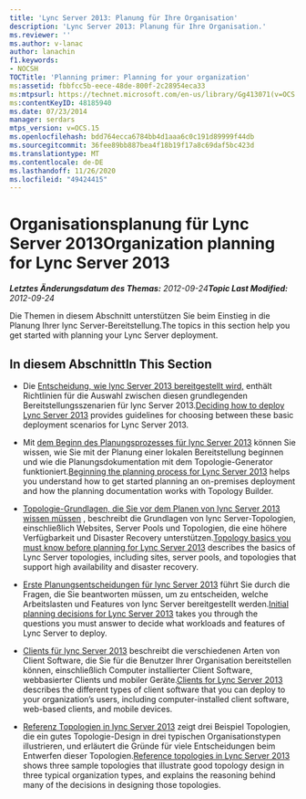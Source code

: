 ```yaml
---
title: 'Lync Server 2013: Planung für Ihre Organisation'
description: 'Lync Server 2013: Planung für Ihre Organisation.'
ms.reviewer: ''
ms.author: v-lanac
author: lanachin
f1.keywords:
- NOCSH
TOCTitle: 'Planning primer: Planning for your organization'
ms:assetid: fbbfcc5b-eece-48de-800f-2c28954eca33
ms:mtpsurl: https://technet.microsoft.com/en-us/library/Gg413071(v=OCS.15)
ms:contentKeyID: 48185940
ms.date: 07/23/2014
manager: serdars
mtps_version: v=OCS.15
ms.openlocfilehash: bdd764ecca6784bb4d1aaa6c0c191d89999f44db
ms.sourcegitcommit: 36fee89bb887bea4f18b19f17a8c69daf5bc423d
ms.translationtype: MT
ms.contentlocale: de-DE
ms.lasthandoff: 11/26/2020
ms.locfileid: "49424415"
---
```

# <a name="organization-planning-for-lync-server-2013"></a><span data-ttu-id="96b60-103">Organisationsplanung für Lync Server 2013</span><span class="sxs-lookup"><span data-stu-id="96b60-103">Organization planning for Lync Server 2013</span></span>

<div data-xmlns="http://www.w3.org/1999/xhtml">

<div class="topic" data-xmlns="http://www.w3.org/1999/xhtml" data-msxsl="urn:schemas-microsoft-com:xslt" data-cs="https://msdn.microsoft.com/">

<div data-asp="https://msdn2.microsoft.com/asp">



</div>

<div id="mainSection">

<div id="mainBody"><span data-ttu-id="96b60-104">

<span> </span></span><span class="sxs-lookup"><span data-stu-id="96b60-104">

<span> </span></span></span>

<span data-ttu-id="96b60-105">_**Letztes Änderungsdatum des Themas:** 2012-09-24_</span><span class="sxs-lookup"><span data-stu-id="96b60-105">_**Topic Last Modified:** 2012-09-24_</span></span>

<span data-ttu-id="96b60-106">Die Themen in diesem Abschnitt unterstützen Sie beim Einstieg in die Planung Ihrer lync Server-Bereitstellung.</span><span class="sxs-lookup"><span data-stu-id="96b60-106">The topics in this section help you get started with planning your Lync Server deployment.</span></span>

<div>

## <a name="in-this-section"></a><span data-ttu-id="96b60-107">In diesem Abschnitt</span><span class="sxs-lookup"><span data-stu-id="96b60-107">In This Section</span></span>

  - <span data-ttu-id="96b60-108">Die [Entscheidung, wie lync Server 2013 bereitgestellt wird,](lync-server-2013-deciding-how-to-deploy-microsoft-lync.md) enthält Richtlinien für die Auswahl zwischen diesen grundlegenden Bereitstellungsszenarien für lync Server 2013.</span><span class="sxs-lookup"><span data-stu-id="96b60-108">[Deciding how to deploy Lync Server 2013](lync-server-2013-deciding-how-to-deploy-microsoft-lync.md) provides guidelines for choosing between these basic deployment scenarios for Lync Server 2013.</span></span>

  - <span data-ttu-id="96b60-109">Mit [dem Beginn des Planungsprozesses für lync Server 2013](lync-server-2013-beginning-the-planning-process.md) können Sie wissen, wie Sie mit der Planung einer lokalen Bereitstellung beginnen und wie die Planungsdokumentation mit dem Topologie-Generator funktioniert.</span><span class="sxs-lookup"><span data-stu-id="96b60-109">[Beginning the planning process for Lync Server 2013](lync-server-2013-beginning-the-planning-process.md) helps you understand how to get started planning an on-premises deployment and how the planning documentation works with Topology Builder.</span></span>

  - <span data-ttu-id="96b60-110">[Topologie-Grundlagen, die Sie vor dem Planen von lync Server 2013 wissen müssen](lync-server-2013-topology-basics-you-must-know-before-planning.md) , beschreibt die Grundlagen von lync Server-Topologien, einschließlich Websites, Server Pools und Topologien, die eine höhere Verfügbarkeit und Disaster Recovery unterstützen.</span><span class="sxs-lookup"><span data-stu-id="96b60-110">[Topology basics you must know before planning for Lync Server 2013](lync-server-2013-topology-basics-you-must-know-before-planning.md) describes the basics of Lync Server topologies, including sites, server pools, and topologies that support high availability and disaster recovery.</span></span>

  - <span data-ttu-id="96b60-111">[Erste Planungsentscheidungen für lync Server 2013](lync-server-2013-initial-planning-decisions.md) führt Sie durch die Fragen, die Sie beantworten müssen, um zu entscheiden, welche Arbeitslasten und Features von lync Server bereitgestellt werden.</span><span class="sxs-lookup"><span data-stu-id="96b60-111">[Initial planning decisions for Lync Server 2013](lync-server-2013-initial-planning-decisions.md) takes you through the questions you must answer to decide what workloads and features of Lync Server to deploy.</span></span>

  - <span data-ttu-id="96b60-112">[Clients für lync Server 2013](lync-server-2013-clients.md) beschreibt die verschiedenen Arten von Client Software, die Sie für die Benutzer Ihrer Organisation bereitstellen können, einschließlich Computer installierter Client Software, webbasierter Clients und mobiler Geräte.</span><span class="sxs-lookup"><span data-stu-id="96b60-112">[Clients for Lync Server 2013](lync-server-2013-clients.md) describes the different types of client software that you can deploy to your organization’s users, including computer-installed client software, web-based clients, and mobile devices.</span></span>

  - <span data-ttu-id="96b60-113">[Referenz Topologien in lync Server 2013](lync-server-2013-reference-topologies.md) zeigt drei Beispiel Topologien, die ein gutes Topologie-Design in drei typischen Organisationstypen illustrieren, und erläutert die Gründe für viele Entscheidungen beim Entwerfen dieser Topologien.</span><span class="sxs-lookup"><span data-stu-id="96b60-113">[Reference topologies in Lync Server 2013](lync-server-2013-reference-topologies.md) shows three sample topologies that illustrate good topology design in three typical organization types, and explains the reasoning behind many of the decisions in designing those topologies.</span></span>

<span data-ttu-id="96b60-114"></div>

</div>

<span> </span>

</div>

</div>

</span><span class="sxs-lookup"><span data-stu-id="96b60-114"></div>

</div>

<span> </span>

</div>

</div>

</span></span></div>

